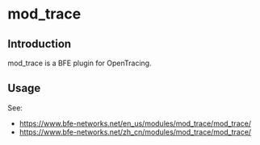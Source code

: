 # mod_trace

## Introduction
mod_trace is a BFE plugin for OpenTracing.

## Usage
See: 
* https://www.bfe-networks.net/en_us/modules/mod_trace/mod_trace/
* https://www.bfe-networks.net/zh_cn/modules/mod_trace/mod_trace/
